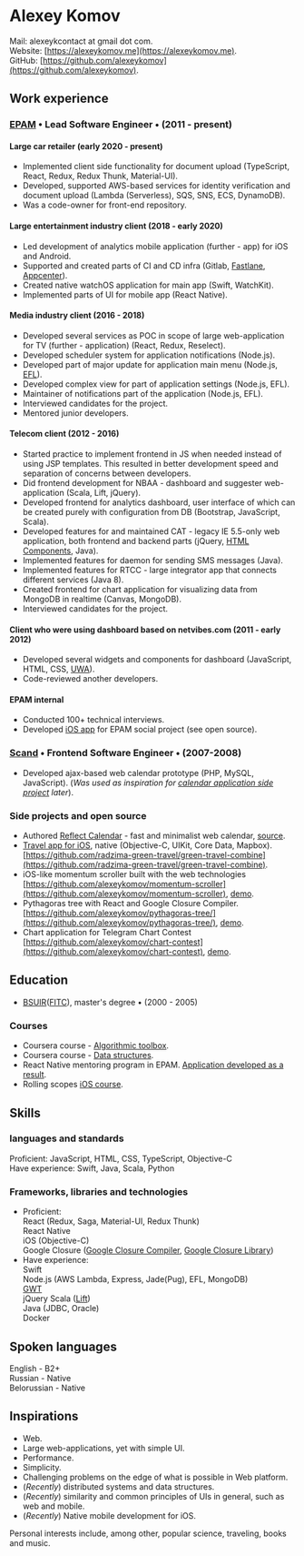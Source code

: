 # Alexey Komov
Mail: alexeykcontact at gmail dot com.  
Website: [https://alexeykomov.me](https://alexeykomov.me).  
GitHub: [https://github.com/alexeykomov](https://github.com/alexeykomov).

## Work experience
### [EPAM](https://epam.com) • Lead Software Engineer • (2011 - present)
#### Large car retailer (early 2020 - present)
- Implemented client side functionality for document upload (TypeScript, React, Redux, Redux Thunk, Material-UI).
- Developed, supported AWS-based services for identity verification and document upload (Lambda (Serverless), SQS, SNS, ECS, DynamoDB).
- Was a code-owner for front-end repository.

#### Large entertainment industry client (2018 - early 2020)
- Led development of analytics mobile application (further - app) for iOS and Android.
- Supported and created parts of CI and CD infra (Gitlab, [Fastlane](https://github.com/fastlane/fastlane), [Appcenter](https://appcenter.ms/)).
- Created native watchOS application for main app (Swift, WatchKit).
- Implemented parts of UI for mobile app (React Native).

#### Media industry client (2016 - 2018)
- Developed several services as POC in scope of large web-application for TV (further - application) (React, Redux, Reselect).
- Developed scheduler system for application notifications (Node.js).
- Developed part of major update for application main menu (Node.js, [EFL](https://www.enlightenment.org/about-efl.md)).
- Developed complex view for part of application settings (Node.js, EFL).
- Maintainer of notifications part of the application (Node.js, EFL).
- Interviewed candidates for the project.
- Mentored junior developers.

#### Telecom client (2012 - 2016)
- Started practice to implement frontend in JS when needed instead of using JSP templates. This resulted in better development speed and separation of concerns between developers.
- Did frontend development for NBAA - dashboard and suggester web-application (Scala, Lift, jQuery).
- Developed frontend for analytics dashboard, user interface of which can be created purely with configuration from DB (Bootstrap, JavaScript, Scala).
- Developed features for and maintained CAT - legacy IE 5.5-only web application, both frontend and backend parts (jQuery, [HTML Components](https://schepp.dev/posts/today-the-trident-era-ends/#html-components%3A-attached-behaviors%2C-element-behaviors-%26-default-behaviors), Java).
- Implemented features for daemon for sending SMS messages (Java).
- Implemented features for RTCC - large integrator app that connects different services (Java 8).
- Created frontend for chart application for visualizing data from MongoDB in realtime (Canvas, MongoDB).
- Interviewed candidates for the project.

#### Client who were using dashboard based on netvibes.com (2011 - early 2012)
- Developed several widgets and components for dashboard (JavaScript, HTML, CSS, [UWA](https://uwa.netvibes.com/docs/Uwa/html/index.html)).
- Code-reviewed another developers.

#### EPAM internal
- Conducted 100+ technical interviews.
- Developed [iOS app](https://github.com/radzima-green-travel/green-travel-combine) for EPAM social project (see open source).

### [Scand](https://scand.com/) • Frontend Software Engineer • (2007-2008)
- Developed ajax-based web calendar prototype (PHP, MySQL, JavaScript). (_Was used as inspiration for [calendar application side project](https://github.com/reflectcal/) later_).

### Side projects and open source
- Authored [Reflect Calendar](https://reflectcal.com) - fast and minimalist web calendar, [source](https://github.com/reflectcal/).
- [Travel app for iOS](https://apps.apple.com/app/radzima/id1587158874), native (Objective-C, UIKit, Core Data, Mapbox). [https://github.com/radzima-green-travel/green-travel-combine](https://github.com/radzima-green-travel/green-travel-combine).
- iOS-like momentum scroller built with the web technologies [https://github.com/alexeykomov/momentum-scroller](https://github.com/alexeykomov/momentum-scroller), [demo](https://alexeykomov.me/momentum-scroller-demo/).
- Pythagoras tree with React and Google Closure Compiler. [https://github.com/alexeykomov/pythagoras-tree/](https://github.com/alexeykomov/pythagoras-tree/), [demo](https://alexeykomov.me/pythagoras-tree/).
- Сhart application for Telegram Chart Contest [https://github.com/alexeykomov/chart-contest](https://github.com/alexeykomov/chart-contest), [demo](https://alexeykomov.me/chart-contest/).

## Education
- [BSUIR](https://www.bsuir.by/en/)([FITC](https://www.bsuir.by/ru/fitu)), master's degree • (2000 - 2005) 
### Courses
- Coursera course - [Algorithmic toolbox](https://www.coursera.org/learn/algorithmic-toolbox).
- Coursera course - [Data structures](https://www.coursera.org/learn/data-structures).
- React Native mentoring program in EPAM. [Application developed as a result](https://github.com/alexeykomov/rnmentoringprogram).
- Rolling scopes [iOS course](https://rs.school/ios/).

## Skills
### languages and standards
Proficient: JavaScript, HTML, CSS, TypeScript, Objective-C  
Have experience: Swift, Java, Scala, Python
### Frameworks, libraries and technologies
- Proficient:  
React (Redux, Saga, Material-UI, Redux Thunk)   
React Native  
iOS (Objective-C)  
Google Closure ([Google Closure Compiler](https://developers.google.com/closure/compiler), [Google Closure Library](https://github.com/google/closure-library))   
- Have experience:  
Swift  
Node.js (AWS Lambda, Express, Jade(Pug), EFL, MongoDB)  
[GWT](http://www.gwtproject.org/)  
jQuery
Scala ([Lift](https://liftweb.net/))  
Java (JDBC, Oracle)  
Docker

## Spoken languages
English - B2+  
Russian - Native  
Belorussian - Native

## Inspirations
- Web.
- Large web-applications, yet with simple UI.
- Performance.
- Simplicity.
- Challenging problems on the edge of what is possible in Web platform.
- (_Recently_) distributed systems and data structures.
- (_Recently_) similarity and common principles of UIs in general, such as web and mobile.
- (_Recently_) Native mobile development for iOS.

Personal interests include, among other, popular science, traveling, books and music.
